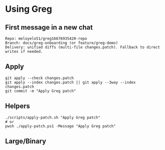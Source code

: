 # Using Greg
 
## First message in a new chat
    Repo: meloyelo51/greg16676935420-repo
    Branch: docs/greg-onboarding (or feature/greg-demo)
    Delivery: unified diffs (multi-file changes.patch). Fallback to direct writes if needed.
 
## Apply
    git apply --check changes.patch
    git apply --index changes.patch || git apply --3way --index changes.patch
    git commit -m "Apply Greg patch"
 
## Helpers
    ./scripts/apply-patch.sh "Apply Greg patch"
    # or
    pwsh ./apply-patch.ps1 -Message "Apply Greg patch"
 
## Large/Binary
